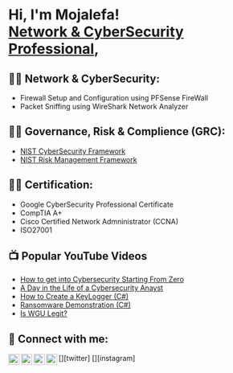 <h1>Hi, I'm Mojalefa! <br/><a href="https://github.com/mojalefak">Network & CyberSecurity Professional</a>, <a href="https://www.linkedin.com/in/mojalefakholumo/"></a></h1>

<h2>👨‍💻 Network & CyberSecurity:</h2>

- Firewall Setup and Configuration using PFSense FireWall
- Packet Sniffing using WireShark Network Analyzer

<h2>👨‍💻 Governance, Risk & Complience (GRC):</h2>

- [NIST CyberSecurity Framework](https://www.nist.gov/news-events/news/2024/02/nist-releases-version-20-landmark-cybersecurity-framework)
- [NIST Risk Management Framework](https://csrc.nist.gov/projects/risk-management/about-rmf)

<h2>👨‍💻 Certification:</h2>

- </b>Google CyberSecurity Professional Certificate</b>
- </b>CompTIA A+</b>
- </b>Cisco Certified Network Admninistrator (CCNA)</b>
- </b>ISO27001</b>

<h2>📺 Popular YouTube Videos</h2>

- [How to get into Cybersecurity Starting From Zero](https://www.youtube.com/watch?v=a83ASGn_V_s)
- [A Day in the Life of a Cybersecurity Anayst](https://www.youtube.com/watch?v=uHy3oM7NnoU)
- [How to Create a KeyLogger (C#)](https://www.youtube.com/watch?v=N-L9hklSlNk)
- [Ransomware Demonstration (C#)](https://www.youtube.com/watch?v=OfvdQeh79s0)
- [Is WGU Legit?](https://www.youtube.com/watch?v=E2MwRWxDBkA)

<h2> 🤳 Connect with me:</h2>

[<img align="left" alt="JoshMadakor | YouTube" width="22px" src="https://cdn.jsdelivr.net/npm/simple-icons@v3/icons/youtube.svg" />][youtube]
[<img align="left" alt="JoshMadakor | Twitter" width="22px" src="https://cdn.jsdelivr.net/npm/simple-icons@v3/icons/twitter.svg" />][twitter]
[<img align="left" alt="JoshMadakor | LinkedIn" width="22px" src="https://cdn.jsdelivr.net/npm/simple-icons@v3/icons/linkedin.svg" />][linkedin]
[<img align="left" alt="JoshMadakor | Instagram" width="22px" src="https://cdn.jsdelivr.net/npm/simple-icons@v3/icons/instagram.svg" />][instagram]

[youtube]: https://www.youtube.com/c/mojalefakholumo
[linkedin]: https://linkedin.com/in/mojalefakholumo

<!--
**mojalefak/mojalefak ** is a ✨ _special_ ✨ repository because its `README.md` (this file) appears on your GitHub profile.

Here are some ideas to get you started:

- 🔭 I’m currently working on ...
- 🌱 I’m currently learning ...
- 👯 I’m looking to collaborate on ...
- 🤔 I’m looking for help with ...
- 💬 Ask me about ...
- 📫 How to reach me: ...
- 😄 Pronouns: ...
- ⚡ Fun fact: ...
-->
